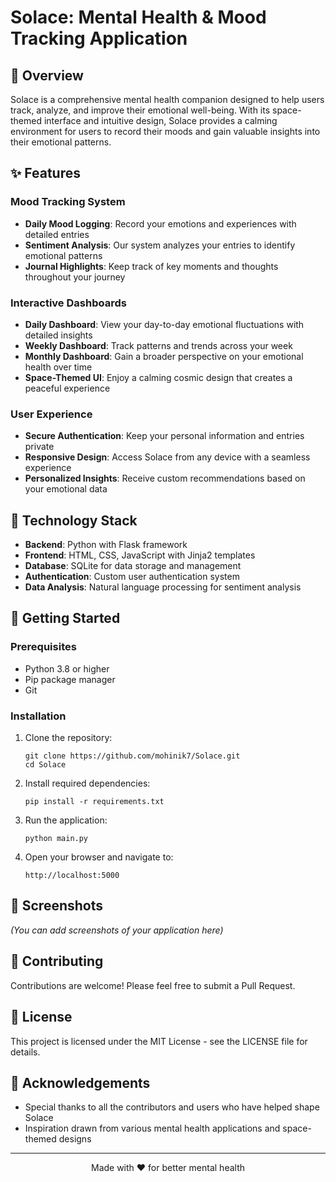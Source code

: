 # Solace: Mental Health & Mood Tracking Application

## 🌟 Overview

Solace is a comprehensive mental health companion designed to help users track, analyze, and improve their emotional well-being. With its space-themed interface and intuitive design, Solace provides a calming environment for users to record their moods and gain valuable insights into their emotional patterns.

## ✨ Features

### Mood Tracking System

- **Daily Mood Logging**: Record your emotions and experiences with detailed entries
- **Sentiment Analysis**: Our system analyzes your entries to identify emotional patterns
- **Journal Highlights**: Keep track of key moments and thoughts throughout your journey

### Interactive Dashboards

- **Daily Dashboard**: View your day-to-day emotional fluctuations with detailed insights
- **Weekly Dashboard**: Track patterns and trends across your week
- **Monthly Dashboard**: Gain a broader perspective on your emotional health over time
- **Space-Themed UI**: Enjoy a calming cosmic design that creates a peaceful experience

### User Experience

- **Secure Authentication**: Keep your personal information and entries private
- **Responsive Design**: Access Solace from any device with a seamless experience
- **Personalized Insights**: Receive custom recommendations based on your emotional data

## 🔧 Technology Stack

- **Backend**: Python with Flask framework
- **Frontend**: HTML, CSS, JavaScript with Jinja2 templates
- **Database**: SQLite for data storage and management
- **Authentication**: Custom user authentication system
- **Data Analysis**: Natural language processing for sentiment analysis

## 🚀 Getting Started

### Prerequisites

- Python 3.8 or higher
- Pip package manager
- Git

### Installation

1. Clone the repository:

   ```
   git clone https://github.com/mohinik7/Solace.git
   cd Solace
   ```

2. Install required dependencies:

   ```
   pip install -r requirements.txt
   ```

3. Run the application:

   ```
   python main.py
   ```

4. Open your browser and navigate to:
   ```
   http://localhost:5000
   ```

## 📸 Screenshots

_(You can add screenshots of your application here)_

## 🤝 Contributing

Contributions are welcome! Please feel free to submit a Pull Request.

## 📝 License

This project is licensed under the MIT License - see the LICENSE file for details.

## 🙏 Acknowledgements

- Special thanks to all the contributors and users who have helped shape Solace
- Inspiration drawn from various mental health applications and space-themed designs

---

<p align="center">Made with ❤️ for better mental health</p>

